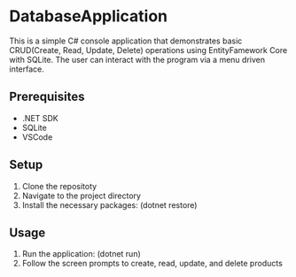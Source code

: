 # DatabaseApplication

This is a simple C# console application that demonstrates basic CRUD(Create, Read, Update, Delete) operations using EntityFamework Core with SQLite. The user can interact with the program via a menu driven interface.

## Prerequisites
- .NET SDK
- SQLite
- VSCode

## Setup
1. Clone the repositoty
2. Navigate to the project directory
3. Install the necessary packages: (dotnet restore)

## Usage
1. Run the application: (dotnet run)
2. Follow the screen prompts to create, read, update, and delete products